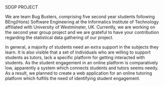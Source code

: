SDGP PROJECT

We are team Bug Busters, comprising five second year students following BEng(Hons) Software Engineering at the Informatics Institute of Technology affiliated with University of Westminster, UK. Currently, we are working on the second year group project and we are grateful to have your contribution regarding the statistical data gathering of our project.

In general, a majority of students need an extra support in the subjects they learn. It is also visible that a set of Individuals who are willing to support students as tutors, lack a specific platform for getting interacted with students. As the student engagement in an online platform is comparatively low, apparently a system which connects students and tutors seems needy. As a result, we planned to create a web application for an online tutoring platform which fulfills the need of identifying student engagement.
